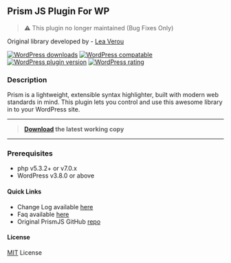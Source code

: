 ## Prism JS Plugin For WP

> :warning: This plugin no longer maintained (Bug Fixes Only)

Original library developed by - [Lea Verou](http://www.prismjs.com)

[![WordPress downloads](https://img.shields.io/wordpress/plugin/dt/ank-prism-for-wp.svg?style=flat-square)](https://wordpress.org/plugins/ank-prism-for-wp)
[![WordPress compatable](https://img.shields.io/wordpress/v/ank-prism-for-wp.svg?style=flat-square)](https://wordpress.org/plugins/ank-prism-for-wp)
[![WordPress plugin version](https://img.shields.io/wordpress/plugin/v/ank-prism-for-wp.svg?style=flat-square)](https://wordpress.org/plugins/ank-prism-for-wp)
[![WordPress rating](https://img.shields.io/wordpress/plugin/r/ank-prism-for-wp.svg?style=flat-square)](https://wordpress.org/plugins/ank-prism-for-wp)


### Description
Prism is a lightweight, extensible syntax highlighter, built with modern web standards in mind.
This plugin lets you control and use this awesome library in to your WordPress site.

- - -

>**[Download](https://wordpress.org/plugins/ank-prism-for-wp/) the latest working copy**

- - -

### Prerequisites
* php v5.3.2+ or v7.0.x
* WordPress v3.8.0 or above


#### Quick Links

* Change Log available [here](https://wordpress.org/plugins/ank-prism-for-wp/changelog/)
* Faq available [here](https://wordpress.org/ank-prism-for-wp/faq)
* Original PrismJS GitHub [repo](https://github.com/PrismJS/prism)

#### License
[MIT](LICENSE.txt) License




